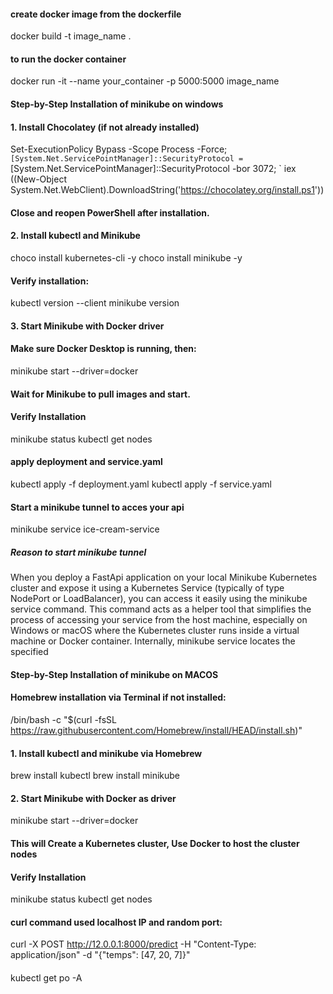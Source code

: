 #### create docker image from the dockerfile 
docker build -t image_name .

#### to run the docker container 
docker run -it --name your_container -p 5000:5000 image_name 

#### Step-by-Step Installation of minikube on windows

#### 1. Install Chocolatey (if not already installed)
Set-ExecutionPolicy Bypass -Scope Process -Force; `
[System.Net.ServicePointManager]::SecurityProtocol = `
[System.Net.ServicePointManager]::SecurityProtocol -bor 3072; `
iex ((New-Object System.Net.WebClient).DownloadString('https://chocolatey.org/install.ps1'))

#### Close and reopen PowerShell after installation.
#### 2. Install kubectl and Minikube

choco install kubernetes-cli -y
choco install minikube -y

#### Verify installation:

kubectl version --client
minikube version

#### 3. Start Minikube with Docker driver 
#### Make sure Docker Desktop is running, then:

minikube start --driver=docker

#### Wait for Minikube to pull images and start.

#### Verify Installation

minikube status
kubectl get nodes

#### apply deployment and service.yaml 
kubectl apply -f deployment.yaml 
kubectl apply -f service.yaml

#### Start a minikube tunnel to acces your api

minikube service ice-cream-service

##### Reason to start minikube tunnel
When you deploy a FastApi application on your local Minikube Kubernetes cluster and expose it using a Kubernetes Service (typically of type NodePort or LoadBalancer), you can access it easily using the minikube service command. This command acts as a helper tool that simplifies the process of accessing your service from the host machine, especially on Windows or macOS where the Kubernetes cluster runs inside a virtual machine or Docker container. Internally, minikube service locates the specified

#### Step-by-Step Installation of minikube on MACOS

####  Homebrew installation via Terminal if not installed:
/bin/bash -c "$(curl -fsSL https://raw.githubusercontent.com/Homebrew/install/HEAD/install.sh)"

#### 1. Install kubectl and minikube via Homebrew
brew install kubectl
brew install minikube

#### 2. Start Minikube with Docker as driver

minikube start --driver=docker

#### This will Create a Kubernetes cluster, Use Docker to host the cluster nodes

#### Verify Installation

minikube status
kubectl get nodes

#### curl command used localhost IP and random port:
curl -X POST http://12.0.0.1:8000/predict -H "Content-Type: application/json" -d "{\"temps\": [47, 20, 7]}"


#### 
kubectl get po -A